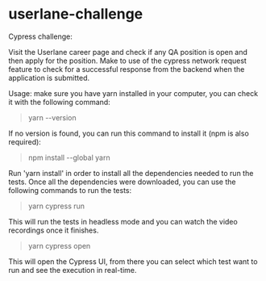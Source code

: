 # userlane-challenge

Cypress challenge: 

Visit the Userlane career page and check if any QA position is open and then apply for the position.
Make to use of the cypress network request feature to check for a successful response from the backend when the application is submitted.


Usage: 
make sure you have yarn installed in your computer, you can check it with the following command: 
> yarn --version 

If no version is found, you can run this command to install it (npm is also required): 
> npm install --global yarn

Run 'yarn install' in order to install all the dependencies needed to run the tests. 
Once all the dependencies were downloaded, you can use the following commands to run the tests: 

> yarn cypress run

This will run the tests in headless mode and you can watch the video recordings once it finishes. 

> yarn cypress open 

This will open the Cypress UI, from there you can select which test want to run and see the execution in real-time. 
